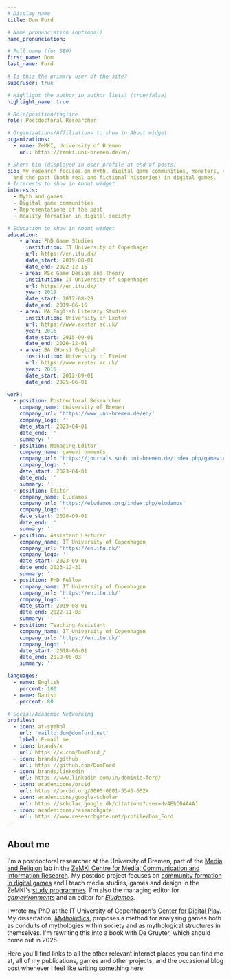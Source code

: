 ```yaml
---
# Display name
title: Dom Ford

# Name pronunciation (optional)
name_pronunciation:

# Full name (for SEO)
first_name: Dom
last_name: Ford

# Is this the primary user of the site?
superuser: true

# Highlight the author in author lists? (true/false)
highlight_name: true

# Role/position/tagline
role: Postdoctoral Researcher

# Organizations/Affiliations to show in About widget
organizations:
  - name: ZeMKI, University of Bremen
    url: https://zemki.uni-bremen.de/en/

# Short bio (displayed in user profile at end of posts)
bio: My research focuses on myth, digital game communities, monsters, spatiality and the representation and depiction of history
  and the past (both real and fictional histories) in digital games.
# Interests to show in About widget
interests:
  - Myth and games
  - Digital game communities
  - Representations of the past
  - Reality formation in digital society

# Education to show in About widget
education:
    - area: PhD Game Studies
      institution: IT University of Copenhagen
      url: https://en.itu.dk/
      date_start: 2019-08-01
      date_end: 2022-12-16
    - area: MSc Game Design and Theory
      institution: IT University of Copenhagen
      url: https://en.itu.dk/
      year: 2019
      date_start: 2017-08-20
      date_end: 2019-06-16
    - area: MA English Literary Studies
      institution: University of Exeter
      url: https://www.exeter.ac.uk/
      year: 2016
      date_start: 2015-09-01
      date_end: 2026-12-01
    - area: BA (Hons) English
      institution: University of Exeter
      url: https://www.exeter.ac.uk/
      year: 2015
      date_start: 2012-09-01
      date_end: 2025-06-01

work:
  - position: Postdoctoral Researcher
    company_name: University of Bremen
    company_url: 'https://www.uni-bremen.de/en/'
    company_logo: ''
    date_start: 2023-04-01
    date_end: ''
    summary: ''
  - position: Managing Editor
    company_name: gamevironments
    company_url: 'https://journals.suub.uni-bremen.de/index.php/gamevironments/'
    company_logo: ''
    date_start: 2023-04-01
    date_end: ''
    summary: ''
  - position: Editor
    company_name: Eludamos
    company_url: 'https://eludamos.org/index.php/eludamos'
    company_logo: ''
    date_start: 2020-09-01
    date_end: ''
    summary: ''
  - position: Assistant Lecturer
    company_name: IT University of Copenhagen
    company_url: 'https://en.itu.dk/'
    company_logo: ''
    date_start: 2023-09-01
    date_end: 2023-12-31
    summary: ''
  - position: PhD Fellow
    company_name: IT University of Copenhagen
    company_url: 'https://en.itu.dk/'
    company_logo: ''
    date_start: 2019-08-01
    date_end: 2022-11-03
    summary: ''
  - position: Teaching Assistant
    company_name: IT University of Copenhagen
    company_url: 'https://en.itu.dk/'
    company_logo: ''
    date_start: 2018-06-01
    date_end: 2019-06-03
    summary: ''

languages:
  - name: English
    percent: 100
  - name: Danish
    percent: 80

# Social/Academic Networking
profiles:
  - icon: at-symbol
    url: 'mailto:dom@domford.net'
    label: E-mail me
  - icon: brands/x
    url: https://x.com/DomFord_/
  - icon: brands/github
    url: https://github.com/DomFord
  - icon: brands/linkedin
    url: https://www.linkedin.com/in/dominic-ford/
  - icon: academicons/orcid
    url: https://orcid.org/0000-0001-5545-602X
  - icon: academicons/google-scholar
    url: https://scholar.google.dk/citations?user=dv4EhC0AAAAJ
  - icon: academicons/researchgate
    url: https://www.researchgate.net/profile/Dom_Ford
---
```

## About me

I'm a postdoctoral researcher at the University of Bremen, part of the [Media and Religion](https://www.uni-bremen.de/en/zemki/research/labs/media-and-religion) lab in the [ZeMKI Centre for Media, Communication and Information Research](https://www.uni-bremen.de/en/zemki/). My postdoc project focuses on [community formation in digital games](https://zemki.uni-bremen.de/en/forschungsprojekt/community-formation-in-digital-games/) and I teach media studies, games and design in the ZeMKI's [study programmes](https://zemki.uni-bremen.de/en/studies/). I'm also the managing editor for *[gamevironments](https://journals.suub.uni-bremen.de/index.php/gamevironments/)* and an editor for *[Eludamos](https://eludamos.org/index.php/eludamos)*.

I wrote my PhD at the IT University of Copenhagen's [Center for Digital Play](https://digitalplay.itu.dk/). My dissertation, *[Mytholudics](https://domford.net/publication/ford-mytholudics-2022/)*, proposes a method for analysing games both as conduits of mythologies within society and as mythological structures in themselves. I'm rewriting this into a book with De Gruyter, which should come out in 2025.

Here you'll find links to all the other relevant internet places you can find me at, all of my publications, games and other projects, and the occasional blog post whenever I feel like writing something here.
